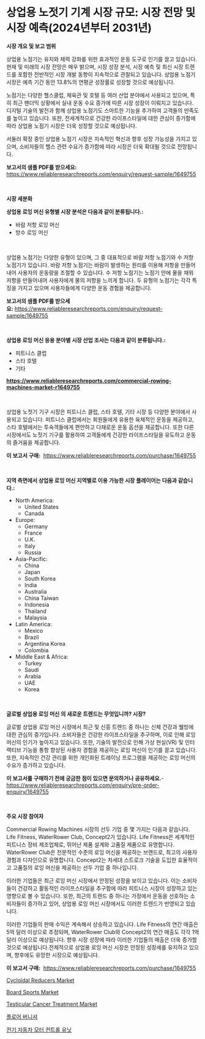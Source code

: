 <p><h1>상업용 노젓기 기계 시장 규모: 시장 전망 및 시장 예측(2024년부터 2031년)</h1></p><p><strong>시장 개요 및 보고 범위</strong></p>
<p><p>상업용 노점기는 유지와 체력 강화를 위한 효과적인 운동 도구로 인기를 끌고 있습니다. 현재 및 미래의 시장 전망은 매우 밝으며, 시장 성장 분석, 시장 예측 및 최신 시장 트렌드를 포함한 전반적인 시장 개발 동향이 지속적으로 관찰되고 있습니다. 상업용 노점기 시장은 예측 기간 동안 13.8%의 연평균 성장률로 성장할 것으로 예상됩니다.</p><p>노점기는 다양한 헬스클럽, 체육관 및 호텔 등 여러 산업 분야에서 사용되고 있으며, 특히 최근 팬더믹 상황에서 실내 운동 수요 증가에 따른 시장 성장이 이뤄지고 있습니다. 디지털 기술의 발전과 함께 상업용 노점기도 스마트한 기능을 추가하여 고객들의 만족도를 높이고 있습니다. 또한, 전세계적으로 건강한 라이프스타일에 대한 관심이 증가함에 따라 상업용 노점기 시장은 더욱 성장할 것으로 예상됩니다.</p><p>서둘러 확장 중인 상업용 노점기 시장은 지속적인 혁신과 향후 성장 가능성을 가지고 있으며, 소비자들의 헬스 관련 수요가 증가함에 따라 시장은 더욱 확대될 것으로 전망됩니다.</p></p>
<p><strong>보고서의 샘플 PDF를 받으세요:</strong> <a href="https://www.reliableresearchreports.com/enquiry/request-sample/1649755">https://www.reliableresearchreports.com/enquiry/request-sample/1649755</a></p>
<p>&nbsp;</p>
<p><strong>시장 세분화</strong></p>
<p><strong>상업용 로잉 머신 유형별 시장 분석은 다음과 같이 분류됩니다.:</strong></p>
<p><ul><li>바람 저항 로잉 머신</li><li>방수 로잉 머신</li></ul></p>
<p>&nbsp;</p>
<p><p>상업용 노점기는 다양한 유형이 있으며, 그 중 대표적으로 바람 저항 노점기와 수 저항 노점기가 있습니다. 바람 저항 노점기는 바람이 발생하는 원리를 이용해 저항을 만들어내어 사용자의 운동량을 조절할 수 있습니다. 수 저항 노점기는 노점기 안에 물을 채워 저항을 만들어내어 사용자에게 물의 저항을 느끼게 합니다. 두 유형의 노점기는 각각 특징을 가지고 있으며 사용자들에게 다양한 운동 경험을 제공합니다.</p></p>
<p><strong>보고서의 샘플 PDF를 받으세요:</strong>&nbsp;<a href="https://www.reliableresearchreports.com/enquiry/request-sample/1649755">https://www.reliableresearchreports.com/enquiry/request-sample/1649755</a></p>
<p>&nbsp;</p>
<p><strong> 상업용 로잉 머신 응용 분야별 시장 산업 조사는 다음과 같이 분류됩니다.:</strong></p>
<p><ul><li>피트니스 클럽</li><li>스타 호텔</li><li>기타</li></ul></p>
<p><strong><a href="https://www.reliableresearchreports.com/commercial-rowing-machines-market-r1649755">https://www.reliableresearchreports.com/commercial-rowing-machines-market-r1649755</a></strong></p>
<p>&nbsp;</p>
<p><p>상업용 노젓기 기구 시장은 피트니스 클럽, 스타 호텔, 기타 시장 등 다양한 분야에서 사용되고 있습니다. 피트니스 클럽에서는 회원들에게 유용한 육체적인 운동을 제공하고, 스타 호텔에서는 투숙객들에게 편안하고 다채로운 운동 옵션을 제공합니다. 또한 다른 시장에서도 노젓기 기구를 활용하여 고객들에게 건강한 라이프스타일을 유도하고 운동의 즐거움을 제공합니다.</p></p>
<p><strong>이 보고서 구매:</strong>&nbsp; <a href="https://www.reliableresearchreports.com/purchase/1649755">https://www.reliableresearchreports.com/purchase/1649755</a></p>
<p>&nbsp;</p>
<p><strong>지역 측면에서 상업용 로잉 머신 지역별로 이용 가능한 시장 플레이어는 다음과 같습니다.:</strong></p>
<p><ul>
    <li>
        North America:
        <ul>
            <li>United States</li>
            <li>Canada</li>
        </ul>
    </li>
    <li>
        Europe:
        <ul>
            <li>Germany</li>
            <li>France</li>
            <li>U.K.</li>
            <li>Italy</li>
            <li>Russia</li>
        </ul>
    </li>
    <li>
        Asia-Pacific:
        <ul>
            <li>China</li>
            <li>Japan</li>
            <li>South Korea</li>
            <li>India</li>
            <li>Australia</li>
            <li>China Taiwan</li>
            <li>Indonesia</li>
            <li>Thailand</li>
            <li>Malaysia</li>
        </ul>
    </li>
    <li>
        Latin America:
        <ul>
            <li>Mexico</li>
            <li>Brazil</li>
            <li>Argentina Korea</li>
            <li>Colombia</li>
        </ul>
    </li>
    <li>
        Middle East & Africa:
        <ul>
            <li>Turkey</li>
            <li>Saudi</li>
            <li>Arabia</li>
            <li>UAE</li>
            <li>Korea</li>
        </ul>
    </li>
    </ul></p>
<p>&nbsp;</p>
<p><strong>글로벌 상업용 로잉 머신 의 새로운 트렌드는 무엇입니까? 시장?</strong></p>
<p><p>글로벌 상업용 로잉 머신 시장에서 최근 및 신흥 트렌드 중 하나는 신체 건강과 웰빙에 대한 관심의 증가입니다. 소비자들은 건강한 라이프스타일을 추구하며, 이로 인해 로잉 머신의 인기가 높아지고 있습니다. 또한, 기술의 발전으로 인해 가상 현실(VR) 및 인터랙티브 기능을 통항 향상된 사용자 경험을 제공하는 로잉 머신이 인기를 끌고 있습니다. 또한, 지속적인 건강 관리를 위한 개인화된 트레이닝 프로그램을 제공하는 로잉 머신의 수요가 증가하고 있습니다.</p></p>
<p><strong>이 보고서를 구매하기 전에 궁금한 점이 있으면 문의하거나 공유하세요.</strong>- <a href="https://www.reliableresearchreports.com/enquiry/pre-order-enquiry/1649755">https://www.reliableresearchreports.com/enquiry/pre-order-enquiry/1649755</a></p>
<p>&nbsp;</p>
<p><strong>주요 시장 참여자</strong></p>
<p><p>Commercial Rowing Machines 시장의 선두 기업 중 몇 가지는 다음과 같습니다. Life Fitness, WaterRower Club, Concept2가 있습니다. Life Fitness은 세계적인 피트니스 장비 제조업체로, 뛰어난 제품 설계와 고품질 제품으로 유명합니다. WaterRower Club은 전문적인 수준의 로잉 머신을 제공하는 브랜드로, 최고의 사용자 경험과 디자인으로 유명합니다. Concept2는 차세대 스트로크 기술을 도입한 효율적이고 고품질의 로잉 머신을 제공하는 선두 기업 중 하나입니다.</p><p>이러한 기업들은 최근 로잉 머신 시장에서 안정된 성장을 보이고 있습니다. 이는 소비자들이 건강하고 활동적인 라이프스타일을 추구함에 따라 피트니스 시장이 성장하고 있는 영향으로 볼 수 있습니다. 또한, 최근의 트렌드 중 하나는 가정에서 운동을 선호하는 소비자들이 증가하고 있어, 상업용 로잉 머신 시장에서도 이러한 트렌드가 반영되고 있습니다.</p><p>이러한 기업들의 판매 수익은 계속해서 상승하고 있습니다. Life Fitness의 연간 매출은 5억 달러 이상으로 추정되며, WaterRower Club와 Concept2의 연간 매출도 각각 1억 달러 이상으로 예상됩니다. 향후 시장 성장에 따라 이러한 기업들의 매출은 더욱 증가할 것으로 예상됩니다.전체적으로 상업용 로잉 머신 시장은 안정된 성장세를 유지하고 있으며, 향후에도 유망한 시장으로 예상됩니다.</p></p>
<p><strong>이 보고서 구매:</strong>&nbsp;&nbsp;<a href="https://www.reliableresearchreports.com/purchase/1649755">https://www.reliableresearchreports.com/purchase/1649755</a></p>
<p><p><a href="https://github.com/Hazelklievgspy6vdcsmu106w/Market-Research-Report-List-2/blob/main/cycloidal-reducers-market.md">Cycloidal Reducers Market</a></p><p><a href="https://www.linkedin.com/pulse/board-sports-market-size-reveals-best-marketing-channels-3kc4c?trackingId=IqXETtqb1eeXnvvqFXKV9g%3D%3D">Board Sports Market</a></p><p><a href="https://www.linkedin.com/pulse/testicular-cancer-treatment-market-analysis-sze-forecasted-n66kc?trackingId=HvsmVqRsH51H0PITS7w21w%3D%3D">Testicular Cancer Treatment Market</a></p><p><a href="https://medium.com/@santiagoiza565682023/%EB%B0%94%EB%8B%A5-%EB%B0%9C%EA%B4%B4%EA%B8%B0-%EC%8B%9C%EC%9E%A5-%EB%B3%B4%EA%B3%A0%EC%84%9C%EB%8A%94-%EC%9D%B4-%EC%8B%9C%EC%9E%A5%EC%9D%98-%EC%B5%9C%EC%8B%A0-%ED%8A%B8%EB%A0%8C%EB%93%9C%EC%99%80-%EC%84%B1%EC%9E%A5-%EA%B8%B0%ED%9A%8C%EB%A5%BC-%EB%B3%B4%EC%97%AC%EC%A4%8D%EB%8B%88%EB%8B%A4-5bfb8878afbb">플로어 버니셔</a></p><p><a href="https://medium.com/@jamar_anas/%EC%A0%84%EA%B8%B0-%EC%9E%90%EB%8F%99%EC%B0%A8-%EB%AA%A8%ED%84%B0-%EC%A0%9C%EC%96%B4-%EC%9E%A5%EC%B9%98-%EC%8B%9C%EC%9E%A5-%EA%B2%BD%EC%9F%81-%EB%B6%84%EC%84%9D-%EC%8B%9C%EC%9E%A5-%EB%8F%99%ED%96%A5-%EB%B0%8F-2031%EB%85%84%EA%B9%8C%EC%A7%80%EC%9D%98-%EC%98%88%EC%B8%A1-0a60dd7aab2e">전기 자동차 모터 컨트롤 유닛</a></p></p>